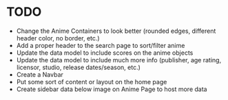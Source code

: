 # TODO

- Change the Anime Containers to look better (rounded edges, different header color, no border, etc.)
- Add a proper header to the search page to sort/filter anime
- Update the data model to include scores on the anime objects
- Update the data model to include much more info (publisher, age rating, licensor, studio, release dates/season, etc.)
- Create a Navbar
- Put some sort of content or layout on the home page
- Create sidebar data below image on Anime Page to host more data